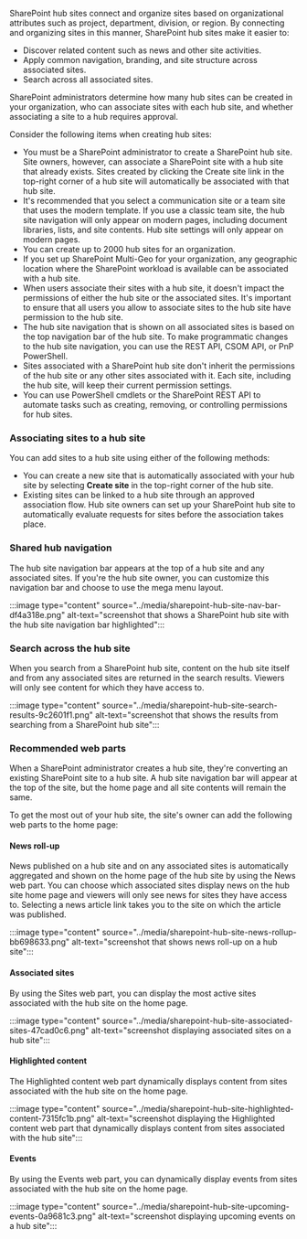 SharePoint hub sites connect and organize sites based on organizational attributes such as project, department, division, or region. By connecting and organizing sites in this manner, SharePoint hub sites make it easier to:

 *  Discover related content such as news and other site activities.
 *  Apply common navigation, branding, and site structure across associated sites.
 *  Search across all associated sites.

SharePoint administrators determine how many hub sites can be created in your organization, who can associate sites with each hub site, and whether associating a site to a hub requires approval.

Consider the following items when creating hub sites:

 *  You must be a SharePoint administrator to create a SharePoint hub site. Site owners, however, can associate a SharePoint site with a hub site that already exists. Sites created by clicking the Create site link in the top-right corner of a hub site will automatically be associated with that hub site.
 *  It's recommended that you select a communication site or a team site that uses the modern template. If you use a classic team site, the hub site navigation will only appear on modern pages, including document libraries, lists, and site contents. Hub site settings will only appear on modern pages.
 *  You can create up to 2000 hub sites for an organization.
 *  If you set up SharePoint Multi-Geo for your organization, any geographic location where the SharePoint workload is available can be associated with a hub site.
 *  When users associate their sites with a hub site, it doesn't impact the permissions of either the hub site or the associated sites. It's important to ensure that all users you allow to associate sites to the hub site have permission to the hub site.
 *  The hub site navigation that is shown on all associated sites is based on the top navigation bar of the hub site. To make programmatic changes to the hub site navigation, you can use the REST API, CSOM API, or PnP PowerShell.
 *  Sites associated with a SharePoint hub site don't inherit the permissions of the hub site or any other sites associated with it. Each site, including the hub site, will keep their current permission settings.
 *  You can use PowerShell cmdlets or the SharePoint REST API to automate tasks such as creating, removing, or controlling permissions for hub sites.

### Associating sites to a hub site

You can add sites to a hub site using either of the following methods:

 *  You can create a new site that is automatically associated with your hub site by selecting **Create site** in the top-right corner of the hub site.
 *  Existing sites can be linked to a hub site through an approved association flow. Hub site owners can set up your SharePoint hub site to automatically evaluate requests for sites before the association takes place.

### Shared hub navigation

The hub site navigation bar appears at the top of a hub site and any associated sites. If you're the hub site owner, you can customize this navigation bar and choose to use the mega menu layout.

:::image type="content" source="../media/sharepoint-hub-site-nav-bar-df4a318e.png" alt-text="screenshot that shows a SharePoint hub site with the hub site navigation bar highlighted":::


### Search across the hub site

When you search from a SharePoint hub site, content on the hub site itself and from any associated sites are returned in the search results. Viewers will only see content for which they have access to.

:::image type="content" source="../media/sharepoint-hub-site-search-results-9c2601f1.png" alt-text="screenshot that shows the results from searching from a SharePoint hub site":::


### Recommended web parts

When a SharePoint administrator creates a hub site, they're converting an existing SharePoint site to a hub site. A hub site navigation bar will appear at the top of the site, but the home page and all site contents will remain the same.

To get the most out of your hub site, the site's owner can add the following web parts to the home page:

#### News roll-up

News published on a hub site and on any associated sites is automatically aggregated and shown on the home page of the hub site by using the News web part. You can choose which associated sites display news on the hub site home page and viewers will only see news for sites they have access to. Selecting a news article link takes you to the site on which the article was published.

:::image type="content" source="../media/sharepoint-hub-site-news-rollup-bb698633.png" alt-text="screenshot that shows news roll-up on a hub site":::


#### Associated sites

By using the Sites web part, you can display the most active sites associated with the hub site on the home page.

:::image type="content" source="../media/sharepoint-hub-site-associated-sites-47cad0c6.png" alt-text="screenshot displaying associated sites on a hub site":::


#### Highlighted content

The Highlighted content web part dynamically displays content from sites associated with the hub site on the home page.

:::image type="content" source="../media/sharepoint-hub-site-highlighted-content-7315fc1b.png" alt-text="screenshot displaying the Highlighted content web part that dynamically displays content from sites associated with the hub site":::


#### Events

By using the Events web part, you can dynamically display events from sites associated with the hub site on the home page.

:::image type="content" source="../media/sharepoint-hub-site-upcoming-events-0a9681c3.png" alt-text="screenshot displaying upcoming events on a hub site":::
